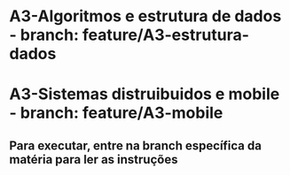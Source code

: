 # A3-Algoritmos e estrutura de dados - branch: feature/A3-estrutura-dados
# A3-Sistemas distruibuidos e mobile - branch: feature/A3-mobile

## Para executar, entre na branch específica da matéria para ler as instruções 
